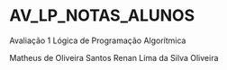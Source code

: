 # AV_LP_NOTAS_ALUNOS

Avaliação 1 Lógica de Programação Algorítmica 

Matheus de Oliveira Santos
Renan Lima da Silva Oliveira
